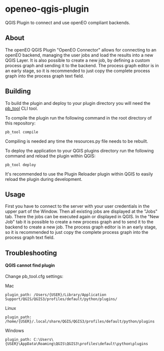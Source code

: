 # openeo-qgis-plugin
QGIS Plugin to connect and use openEO compliant backends.


## About

The openEO QGIS Plugin "OpenEO Connector" allows for connecting to an openEO backend, managing the user jobs and load the results into a new QGIS Layer. It is also possible to create a new job, by defining a custom process graph and sending it to the backend. The process graph editor is in an early stage, so it is recommended to just copy the complete process graph into the process graph text field.  

## Building

To build the plugin and deploy to your plugin directory you will need the [pb_tool](http://g-sherman.github.io/plugin_build_tool/) CLI tool.

To compile the plugin run the following command in the root directory of this repository:
 
    pb_tool compile
     
Compiling is needed any time the resources.py file needs to be rebuilt. 

To deploy the application to your QGIS plugins directory run the following command and reload the plugin within QGIS:

    pb_tool deploy 

It's recommended to use the Plugin Reloader plugin within QGIS to easily reload the plugin during development.

## Usage

First you have to connect to the server with your user credentials in the upper part of the Window. Then all existing jobs are displayed at the "Jobs" tab. There the jobs can be executed again or displayed in QGIS. In the "New Job" tab it is possible to create a new process graph and to send it to the backend to create a new job. The process graph editor is in an early stage, so it is recommended to just copy the complete process graph into the process graph text field. 

## Troubleshooting 

#### QGIS cannot find plugin 

Change pb_tool.cfg settings:

Mac

    plugin_path: /Users/{USER}/Library/Application Support/QGIS/QGIS3/profiles/default/python/plugins/

Linux

    plugin_path: /home/{USER}/.local/share/QGIS/QGIS3/profiles/default/python/plugins

Windows

    plugin_path: C:\Users\{USER}\AppData\Roaming\QGIS\QGIS3\profiles\default\python\plugins
